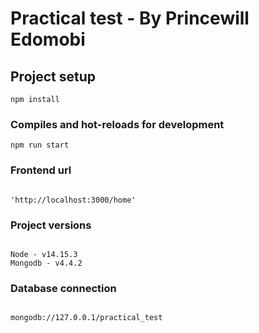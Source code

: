 # Practical test - By Princewill Edomobi

## Project setup
```
npm install
```

### Compiles and hot-reloads for development
```
npm run start
```

### Frontend url 
```

'http://localhost:3000/home'
```

### Project versions
```

Node - v14.15.3
Mongodb - v4.4.2
```

### Database connection
```

mongodb://127.0.0.1/practical_test